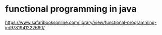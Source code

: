 # functional programming in java

https://www.safaribooksonline.com/library/view/functional-programming-in/9781941222690/

